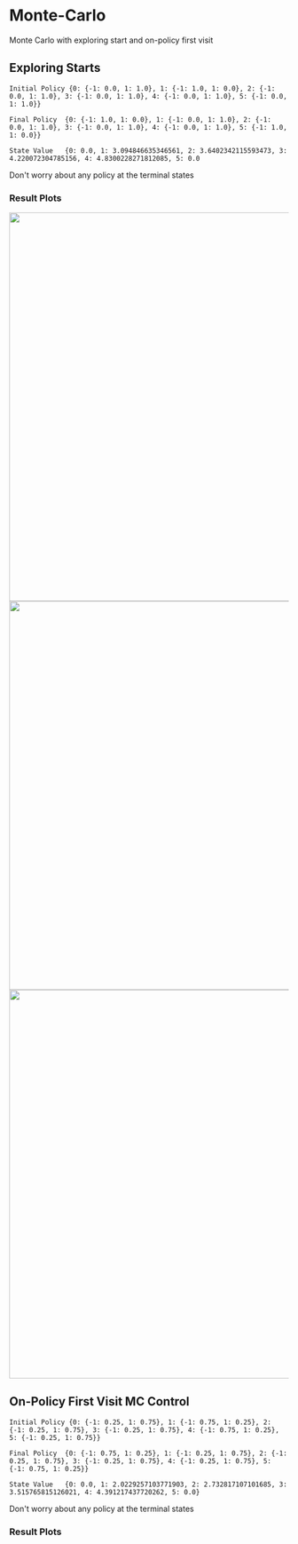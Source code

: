 # Monte-Carlo
Monte Carlo with exploring start and on-policy first visit 

## Exploring Starts 

```Initial Policy {0: {-1: 0.0, 1: 1.0}, 1: {-1: 1.0, 1: 0.0}, 2: {-1: 0.0, 1: 1.0}, 3: {-1: 0.0, 1: 1.0}, 4: {-1: 0.0, 1: 1.0}, 5: {-1: 0.0, 1: 1.0}}```

```Final Policy  {0: {-1: 1.0, 1: 0.0}, 1: {-1: 0.0, 1: 1.0}, 2: {-1: 0.0, 1: 1.0}, 3: {-1: 0.0, 1: 1.0}, 4: {-1: 0.0, 1: 1.0}, 5: {-1: 1.0, 1: 0.0}}```

```State Value   {0: 0.0, 1: 3.094846635346561, 2: 3.6402342115593473, 3: 4.220072304785156, 4: 4.8300228271812085, 5: 0.0```

Don't worry about any policy at the terminal states 

### Result Plots 

<img src="https://github.com/shivakumar-tekumatla/Monte-Carlo/blob/main/Results/ES_action_value.png" width="700">

<img src="https://github.com/shivakumar-tekumatla/Monte-Carlo/blob/main/Results/ES_action_value_star.png" width="700">

<img src="https://github.com/shivakumar-tekumatla/Monte-Carlo/blob/main/Results/ES_state_value.png" width="700">

## On-Policy First Visit MC Control

```Initial Policy {0: {-1: 0.25, 1: 0.75}, 1: {-1: 0.75, 1: 0.25}, 2: {-1: 0.25, 1: 0.75}, 3: {-1: 0.25, 1: 0.75}, 4: {-1: 0.75, 1: 0.25}, 5: {-1: 0.25, 1: 0.75}}```

```Final Policy  {0: {-1: 0.75, 1: 0.25}, 1: {-1: 0.25, 1: 0.75}, 2: {-1: 0.25, 1: 0.75}, 3: {-1: 0.25, 1: 0.75}, 4: {-1: 0.25, 1: 0.75}, 5: {-1: 0.75, 1: 0.25}}```

```State Value   {0: 0.0, 1: 2.0229257103771903, 2: 2.732817107101685, 3: 3.515765815126021, 4: 4.391217437720262, 5: 0.0}```

Don't worry about any policy at the terminal states 

### Result Plots 